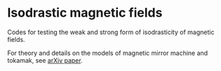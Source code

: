 # Isodrastic magnetic fields

Codes for testing the weak and strong form of isodrasticity of magnetic fields.

For theory and details on the models of magnetic mirror machine and tokamak,
see [arXiv paper](https://arxiv.org/abs/2211.13367v2). 
